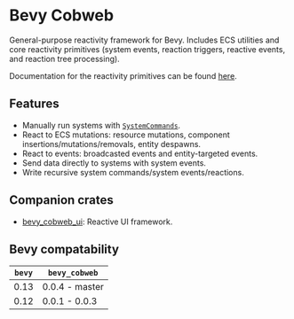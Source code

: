 # Bevy Cobweb

General-purpose reactivity framework for Bevy. Includes ECS utilities and core reactivity primitives (system events, reaction triggers, reactive events, and reaction tree processing).

Documentation for the reactivity primitives can be found [here](src/react/REACT.md).



## Features

- Manually run systems with [`SystemCommands`](bevy_cobweb::prelude::SystemCommand).
- React to ECS mutations: resource mutations, component insertions/mutations/removals, entity despawns.
- React to events: broadcasted events and entity-targeted events.
- Send data directly to systems with system events.
- Write recursive system commands/system events/reactions.



## Companion crates

- [bevy_cobweb_ui](https://github.com/UkoeHB/bevy_cobweb_ui): Reactive UI framework.



## Bevy compatability

| `bevy` | `bevy_cobweb` |
|-------|----------------|
| 0.13  | 0.0.4 - master |
| 0.12  | 0.0.1 - 0.0.3  |
